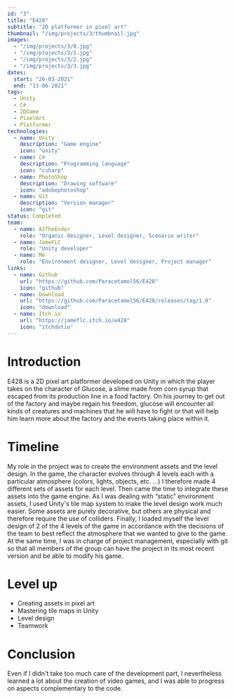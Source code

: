 ```yaml
---
id: "3"
title: "E428"
subtitle: "2D platformer in pixel art"
thumbnail: "/img/projects/3/thumbnail.jpg"
images:
  - "/img/projects/3/0.jpg"
  - "/img/projects/3/1.jpg"
  - "/img/projects/3/2.jpg"
  - "/img/projects/3/3.jpg"
dates:
  start: "26-03-2021"
  end: "13-06-2021"
tags:
  - Unity
  - C#
  - 2DGame
  - PixelArt
  - Platformer
technologies:
  - name: Unity
    description: "Game engine"
    icon: "unity"
  - name: C#
    description: "Programming language"
    icon: "csharp"
  - name: PhotoShop
    description: "Drawing software"
    icon: "adobephotoshop"
  - name: Git
    description: "Version manager"
    icon: "git"
status: Completed
team:
  - name: AJTheEnder
    role: "Organic designer, Level designer, Scenario writer"
  - name: JameFLC
    role: "Unity developer"
  - name: Me
    role: "Environment designer, Level designer, Project manager"
links:
  - name: Github
    url: "https://github.com/Paracetamol56/E428"
    icon: "github"
  - name: Download
    url: "https://github.com/Paracetamol56/E428/releases/tag/1.0"
    icon: "download"
  - name: Itch.io
    url: "https://jameflc.itch.io/e428"
    icon: "itchdotio"
---
```


# Introduction

E428 is a 2D pixel art platformer developed on Unity in which the player takes on the character of Glucose, a slime made from corn syrup that escaped from its production line in a food factory. On his journey to get out of the factory and maybe regain his freedom, glucose will encounter all kinds of creatures and machines that he will have to fight or that will help him learn more about the factory and the events taking place within it.

# Timeline

My role in the project was to create the environment assets and the level design.
In the game, the character evolves through 4 levels each with a particular atmosphere (colors, lights, objects, etc. …) I therefore made 4 different sets of assets for each level.
Then came the time to integrate these assets into the game engine. As I was dealing with “static” environment assets, I used Unity's tile map system to make the level design work much easier. Some assets are purely decorative, but others are physical and therefore require the use of colliders.
Finally, I loaded myself the level design of 2 of the 4 levels of the game in accordance with the decisions of the team to best reflect the atmosphere that we wanted to give to the game.
At the same time, I was in charge of project management, especially with git so that all members of the group can have the project in its most recent version and be able to modify his game.

# Level up

- Creating assets in pixel art
- Mastering tile maps in Unity
- Level design
- Teamwork 

# Conclusion

Even if I didn't take too much care of the development part, I nevertheless learned a lot about the creation of video games, and I was able to progress on aspects complementary to the code.
